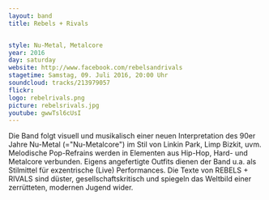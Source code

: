 ```yaml
---
layout: band
title: Rebels + Rivals


style: Nu-Metal, Metalcore
year: 2016
day: saturday
website: http://www.facebook.com/rebelsandrivals
stagetime: Samstag, 09. Juli 2016, 20:00 Uhr
soundcloud: tracks/213979057
flickr:
logo: rebelrivals.png
picture: rebelsrivals.jpg
youtube: gwwTsl6cUsI
---
```

Die Band folgt visuell und musikalisch einer neuen Interpretation des 90er Jahre Nu-Metal (="Nu-Metalcore") im Stil von Linkin Park, Limp Bizkit, uvm.
Melodische Pop-Refrains werden in Elementen aus Hip-Hop, Hard- und Metalcore verbunden. Eigens angefertigte Outfits dienen der Band u.a. als Stilmittel für exzentrische (Live) Performances.
Die Texte von REBELS + RIVALS sind düster, gesellschaftskritisch und spiegeln das Weltbild einer zerrütteten, modernen Jugend wider.
